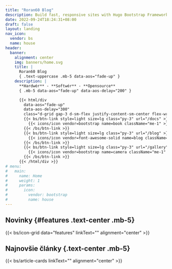 ```yaml
---
title: "Roran60 Blog"
description: Build fast, responsive sites with Hugo Bootstrap Framework
date: 2022-09-24T18:24:31+08:00
draft: false
layout: landing
nav_icon:
  vendor: bs
  name: house
header:
  banner:
    alignment: center
    img: banners/home.svg
    title: |
      Roran60 Blog
      { .text-uppercase .mb-5 data-aos="fade-up" }
    description: |
      **Hardwér** - **Softwér** - **Opensource**
      { .mb-5 data-aos="fade-up" data-aos-delay="200" }

      {{< html/div
        data-aos="fade-up"
        data-aos-delay="300"
        class="d-grid gap-3 d-sm-flex justify-content-sm-center flex-wrap" >}}
        {{< bs/btn-link style=light size=lg class="py-3" url="/docs" >}}
          {{< icons/icon vendor=bootstrap name=book className="me-1" >}} Wiki
        {{< /bs/btn-link >}}
        {{< bs/btn-link style=light size=lg class="py-3" url="/blog" >}}
          {{< icons/icon vendor=font-awesome-solid name=blog className="me-1" >}} Blog
        {{< /bs/btn-link >}}
        {{< bs/btn-link style=light size=lg class="py-3" url="/gallery" >}}
          {{< icons/icon vendor=bootstrap name=camera className="me-1" >}} Galéria
        {{< /bs/btn-link >}}
      {{< /html/div >}}
# menu:
#   main:
#     name: Home
#     weight: 1
#     params:
#       icon:
#         vendor: bootstrap
#         name: house
---
```



## Novinky {#features .text-center .mb-5}

{{< bs/icon-grid data="features" linkText="" alignment="center" >}}

## Najnovšie články {.text-center .mb-5}

{{< bs/article-cards linkText="" alignment="center" >}}


